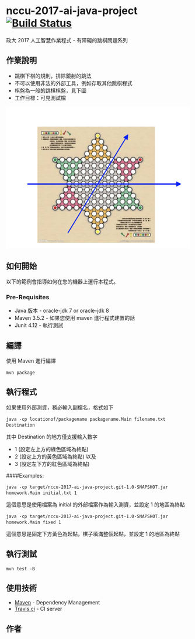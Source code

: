 # nccu-2017-ai-java-project  [![Build Status](https://travis-ci.org/mybaseball52/nccu-2017-ai-java-project.svg?branch=master)](https://travis-ci.org/mybaseball52/nccu-2017-ai-java-project)

政大 2017 人工智慧作業程式 - 有障礙的跳棋問題系列

## 作業說明
* 跳棋下棋的規則，排除鏡射的跳法
* 不可以使用非法的外部工具，例如存取其他跳棋程式
* 棋盤為一般的跳棋棋盤，見下圖
* 工作目標：可見測試檔

![alt text](docs/board.png)

## 如何開始
以下的範例會指導如何在您的機器上運行本程式。

### Pre-Requisites
* Java 版本 - oracle-jdk 7 or oracle-jdk 8
* Maven 3.5.2 - 如果您使用 maven 進行程式建置的話
* Junit 4.12 - 執行測試

## 編譯
使用 Maven 進行編譯
```$xslt
mvn package
```

## 執行程式

如果使用外部測資，務必輸入副檔名，格式如下
```
java -cp locationof/packagename packagename.Main filename.txt Destination
```
其中 Destination 的地方僅支援輸入數字 
* 1 (設定左上方的綠色區域為終點)
* 2 (設定上方的黃色區域為終點) 以及 
* 3 (設定左下方的紅色區域為終點) 

####Examples:

```$xslt
java -cp target/nccu-2017-ai-java-project.git-1.0-SNAPSHOT.jar homework.Main initial.txt 1
```
這個意思是使用檔案為 initial 的外部檔案作為輸入測資，並設定 1 的地區為終點

```$xslt
java -cp target/nccu-2017-ai-java-project.git-1.0-SNAPSHOT.jar homework.Main fixed 1

```
這個意思是固定下方黃色為起點，棋子填滿整個起點，並設定 1 的地區為終點

## 執行測試

```
mvn test -B
```

## 使用技術
* [Maven](https://maven.apache.org/) - Dependency Management
* [Travis.ci](https://travis-ci.org/mybaseball52/nccu-2017-ai-java-project) - CI server

## 作者